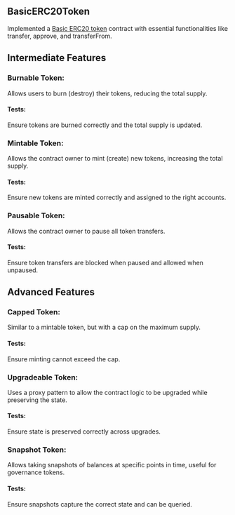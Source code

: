 ## BasicERC20Token 
Implemented a  [Basic ERC20  token](/ERC20Basic/contracts/BasicERC20Token.sol)   contract with essential functionalities like transfer, approve, and transferFrom.

## Intermediate Features

### Burnable Token:
Allows users to burn (destroy) their tokens, reducing the total supply.
#### Tests: 
Ensure tokens are burned correctly and the total supply is updated.

### Mintable Token:
Allows the contract owner to mint (create) new tokens, increasing the total supply.
#### Tests: 
Ensure new tokens are minted correctly and assigned to the right accounts.

### Pausable Token:
 Allows the contract owner to pause all token transfers.
#### Tests: 
Ensure token transfers are blocked when paused and allowed when unpaused.

## Advanced Features

### Capped Token:
Similar to a mintable token, but with a cap on the maximum supply.
#### Tests: 
Ensure minting cannot exceed the cap.

###   Upgradeable Token:
Uses a proxy pattern to allow the contract logic to be upgraded while preserving the state.
#### Tests: 
Ensure state is preserved correctly across upgrades.

###   Snapshot Token:
Allows taking snapshots of balances at specific points in time, useful for governance tokens.
#### Tests: 
Ensure snapshots capture the correct state and can be queried.
